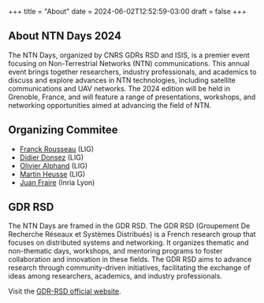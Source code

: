 +++
title = "About"
date = 2024-06-02T12:52:59-03:00
draft = false
+++

## About NTN Days 2024

The NTN Days, organized by CNRS GDRs RSD and ISIS, is a premier event focusing on Non-Terrestrial Networks (NTN) communications. This annual event brings together researchers, industry professionals, and academics to discuss and explore advances in NTN technologies, including satellite communications and UAV networks. The 2024 edition will be held in Grenoble, France, and will feature a range of presentations, workshops, and networking opportunities aimed at advancing the field of NTN.

## Organizing Commitee

- [Franck Rousseau](Franck.Rousseau@imag.fr) (LIG)
- [Didier Donsez](Didier.Donsez@univ-grenoble-alpes.fr) (LIG)
- [Olivier Alphand](Olivier.Alphand@univ-grenoble-alpes.fr) (LIG)
- [Martin Heusse](Martin.Heusse@imag.fr) (LIG)
- [Juan Fraire](Juan.Fraire@inria.fr) (Inria Lyon)

## GDR RSD

The NTN Days are framed in the GDR RSD. The GDR RSD (Groupement De Recherche Réseaux et Systèmes Distribués) is a French research group that focuses on distributed systems and networking. It organizes thematic and non-thematic days, workshops, and mentoring programs to foster collaboration and innovation in these fields. The GDR RSD aims to advance research through community-driven initiatives, facilitating the exchange of ideas among researchers, academics, and industry professionals.

Visit the [GDR-RSD official website](https://gdr-rsd.fr/).
